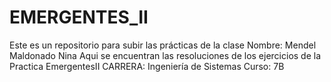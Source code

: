 # EMERGENTES_II
Este es un repositorio para subir las prácticas de la clase
Nombre: Mendel Maldonado Nina
Aqui se encuentran las resoluciones de los ejercicios de la Practica EmergentesII
CARRERA: Ingeniería de Sistemas
Curso: 7B
